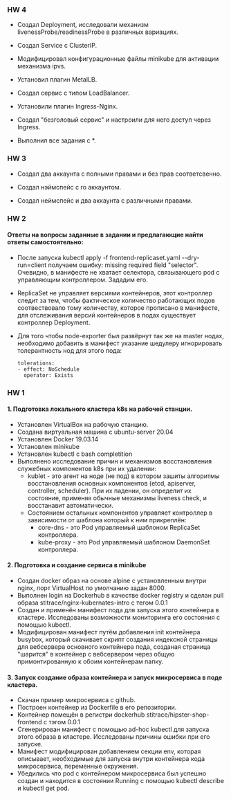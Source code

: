 ### HW 4

* Создал Deployment, исследовали механизм livenessProbe/readinessProbe в различных вариациях.

* Создал Service с ClusterIP.

* Модифицировал конфигурационные файлы minikube для активации механизма ipvs.

* Установил плагин MetalLB.

* Создал сервис с типом LoadBalancer.

* Установили плагин Ingress-Nginx.

* Создал "безголовый сервис" и настроили для него доступ через Ingress.

* Выполнил все задания с *.

### HW 3

* Создал два аккаунта с полными правами и без прав соответсвенно.
 
* Создал нэймспейс с ro аккаунтом. 

* Создал неймспейс и два аккаунта с различными правами.

### HW 2

#### Ответы на вопросы заданные в задании и предлагающие найти ответы самостоятельно:

* После запуска kubectl apply -f frontend-replicaset.yaml --dry-run=client получаем ошибку: missing required field "selector".
  Очевидно, в манифесте не хватает селектора, связывающего pod с управляющим контроллером. Зададим его.

* ReplicaSet не управляет версиями контейнеров, этот контроллер следит за тем, 
  чтобы фактическое количество работающих подов соотвествовало тому количеству, 
  которое прописано в манифесте, для отслеживания версий контейнеров в подах существует контроллер Deployment.

* Для того чтобы node-exporter был развёрнут так же на master нодах, необходимо добавить в манифест указание шедулеру игнорировать толерантность нод для этого пода:  
     ```
     tolerations:
     - effect: NoSchedule
       operator: Exists
     ```

### HW 1
#### 1. Подготовка локального кластера k8s на рабочей станции.
* Установлен VirtualBox на рабочую станцию.
* Создана виртуальная машина с ubuntu-server 20.04
* Установлен Docker 19.03.14
* Установлен minikube
* Установлен kubectl c bash completition
* Выполнено исследование причин и механизмов восстановления служебных компонентов k8s при их удалении:
   + kublet - это агент на ноде (не под) в котором зашиты алгоритмы восстановления основных компонентов (etcd, apiserver, controller, scheduler).
     При их падении, он определит их состояние, применяя обычные механизмы liveness check, и восстанавит автоматически.
   + Состоянием остальных компонентов управляет контроллер в зависимости от шаблона который к ним прикреплён:
     - core-dns - это Pod управляемый шаблоном ReplicaSet контроллера.
     - kube-proxy - это Pod управляемый шаблоном DaemonSet контроллера.

#### 2. Подготовка и создание сервиса в minikube
* Создан docker образ на основе alpine с установленным внутри nginx, порт VirtualHost по умолчанию задан 8000.
* Выполнен login на Dockerhub в качестве docker registry и сделан pull образа stitrace/nginx-kubernates-intro с тегом 0.0.1
* Создан и применён манифест пода для запуска этого контейнера в кластере. Исследованы возможности мониторинга его состояния с помощью kubectl.
* Модифицирован манифест путём добавления init контейнера busybox, который скачивает скрипт создания индексной страницы для вебсервера основного контейнера пода,
  созданая страница "шарится" в контейнер с вебсервером через общую примонтированную к обоим контейнерам папку.

#### 3. Запуск создание образа контейнера и запуск микросервиса в поде кластера.
* Скачан пример микросервиса с github.
* Построен контейнер из Dockerfile в его репозитории.
* Контейнер помещён в регистри dockerhub stitrace/hipster-shop-frontend с тэгом 0.0.1
* Сгенерирован манифест с помощью ad-hoc kubectl для запуска этого образа в кластере. Исследованы причины ошибки при его запуске.
* Манифест модифицирован добавлением секции env, которая описывает, необходимые для запуска внутри контейнера кода микросервиса, переменные окружения.
* Убедились что pod с контейнером микросервиса был успешно создан и находится в состоянии Running с помощью kubectl describe и kubectl get pod.


